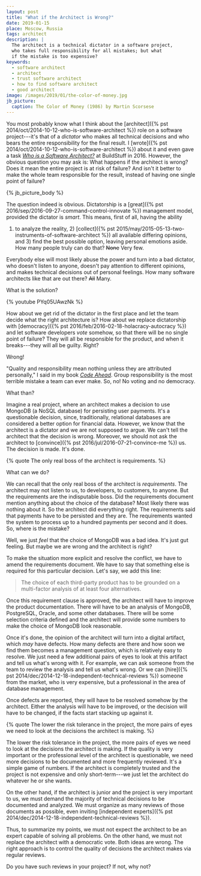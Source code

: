```yaml
---
layout: post
title: "What if the Architect is Wrong?"
date: 2019-01-15
place: Moscow, Russia
tags: architect
description: |
  The architect is a technical dictator in a software project,
  who takes full responsibility for all mistakes; but what
  if the mistake is too expensive?
keywords:
  - software architect
  - architect
  - trust software architect
  - how to find software architect
  - good architect
image: /images/2019/01/the-color-of-money.jpg
jb_picture:
  caption: The Color of Money (1986) by Martin Scorsese
---
```


You most probably know what I think about the
[architect]({% pst 2014/oct/2014-10-12-who-is-software-architect %})
role on a software project---it's that of a _dictator_ who makes all technical decisions
and who bears the entire responsibility for the final result. I [wrote]({% pst 2014/oct/2014-10-12-who-is-software-architect %})
about it and even gave a task [_Who is a Software Architect?_](https://www.youtube.com/watch?v=R1lA7pN60xg)
at BuildStuff in 2016. However, the obvious question you may ask is:
What happens if the architect is wrong? Does it mean the entire project
is at risk of failure? And isn't it better to make the whole team responsible
for the result, instead of having one single point of failure?

<!--more-->

{% jb_picture_body %}

The question indeed is obvious. Dictatorship is a [great]({% pst 2016/sep/2016-09-27-command-control-innovate %})
management model, provided the dictator is _smart_. This means, first of all, having the ability
1) to analyze the reality, 2) [collect]({% pst 2015/may/2015-05-13-two-instruments-of-software-architect %})
all available differing opinions, and 3) find
the best possible option, leaving personal emotions aside. How many people
truly can do that? <del>None</del> Very few.

Everybody else will most likely abuse the power and turn into a bad dictator,
who doesn't listen to anyone, doesn't pay attention to different opinions,
and makes technical decisions out of personal feelings. How many
software architects like that are out there? <del>All</del> Many.

What is the solution?

{% youtube PYq05UAwzNk %}

How about we get rid of the dictator in the first place and let the team
decide what the right architecture is? How about we replace dictatorship
with [democracy]({% pst 2016/feb/2016-02-18-holacracy-autocracy %})
and let software developers _vote_ somehow, so that there will
be no single point of failure? They will all be responsible for the product,
and when it breaks---they will all be guilty. Right?

Wrong!

"Quality and responsibility mean nothing unless they are attributed personally,"
I said in my book [_Code Ahead_](/code-ahead.html). Group responsibility
is the most terrible mistake a team can ever make. So, no! No voting and no democracy.

What than?

Imagine a real project, where an architect makes a decision to use MongoDB (a NoSQL database) for persisting
user payments. It's a questionable decision, since, traditionally, relational databases
are considered a better option for financial data. However, we know that the architect
is a dictator and we are not supposed to argue. We can't tell the architect
that the decision is wrong. Moreover, we should not ask the architect to
[convince]({% pst 2016/jul/2016-07-21-convince-me %}) us. The decision is made. It's done.

{% quote The only real boss of the architect is requirements. %}

What can we do?

We can recall that the only real boss of the architect is _requirements_. The
architect may not listen to us, to developers, to customers, to anyone. But
the requirements are the indisputable boss. Did the requirements document
mention anything about the choice of the database? Most likely there was nothing
about it. So the architect did everything right. The requirements said
that payments have to be persisted and they are. The requirements wanted
the system to process up to a hundred payments per second and it does. So,
where is the mistake?

Well, we just _feel_ that the choice of MongoDB was a bad idea. It's just gut feeling.
But maybe we are wrong and the architect is right?

To make the situation more explicit and resolve the conflict,
we have to amend the requirements document. We have
to say that something else is required for this particular decision. Let's say,
we add this line:

> The choice of each third-party product has
to be grounded on a multi-factor analysis of
at least four alternatives.

Once this requirement clause is approved, the architect will have to improve the
product documentation. There will have to be an analysis of MongoDB,
PostgreSQL, Oracle, and some other databases. There will be some selection
criteria defined and the architect will provide some numbers to make the
choice of MongoDB look reasonable.

Once it's done, the opinion of the architect will turn into a digital artifact,
which _may_ have defects. How many defects are there and how soon we find them
becomes a management question, which is relatively easy to resolve. We just
need a few additional pairs of eyes to look at this artifact and tell us
what's wrong with it. For example, we can ask someone from the team to review
the analysis and tell us what's wrong. Or we can [hire]({% pst 2014/dec/2014-12-18-independent-technical-reviews %})
someone from the market, who is very expensive, but
a professional in the area of database management.

Once defects are reported, they will have to be resolved somehow by the
architect. Either the analysis will have
to be improved, or the decision will have to be changed, if the facts start
stacking up against it.

{% quote The lower the risk tolerance in the project, the more pairs of eyes we need to look at the decisions the architect is making. %}

The lower the risk tolerance in the project, the more pairs of eyes we need
to look at the decisions the architect is making. If the quality is very
important or the professional level of the architect is questionable, we need
more decisions to be documented and more frequently reviewed. It's a simple
game of numbers. If the architect is completely trusted and the project is not
expensive and only short-term---we just let the architect do whatever he or she
wants.

On the other hand, if the architect is junior and the project is very important
to us, we must demand the majority of technical decisions to be documented
and analyzed. We must organize as many reviews of those documents as possible,
even inviting [independent experts]({% pst 2014/dec/2014-12-18-independent-technical-reviews %}).

Thus, to summarize my points, we must not expect the architect to be an expert
capable of solving all problems. On the other hand, we must not replace the
architect with a democratic vote. Both ideas are wrong. The right approach is
to control the quality of decisions the architect makes via regular reviews.

Do you have such reviews in your project? If not, why not?
